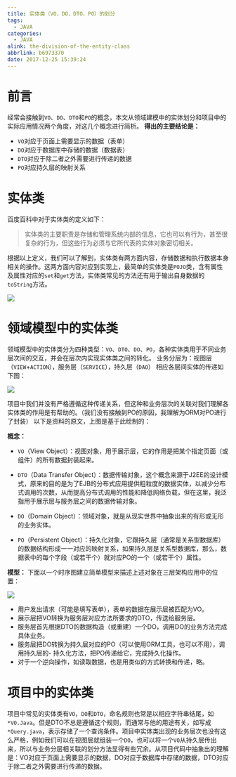 ```yaml
---
title: 实体类（VO，DO，DTO，PO）的划分
tags:
  - JAVA
categories:
  - JAVA
alink: the-division-of-the-entity-class
abbrlink: b6973370
date: 2017-12-25 15:39:24
---
```



# 前言
经常会接触到`VO`、`DO`、`DTO`和`PO`的概念，本文从领域建模中的实体划分和项目中的实际应用情况两个角度，对这几个概念进行简析。
**得出的主要结论是：**
- `VO`对应于页面上需要显示的数据（表单）
- `DO`对应于数据库中存储的数据（数据表）
- `DTO`对应于除二者之外需要进行传递的数据
- `PO`对应持久层的映射关系

<!-- more -->

# 实体类
百度百科中对于实体类的定义如下：
> 实体类的主要职责是存储和管理系统内部的信息，它也可以有行为，甚至很复杂的行为，但这些行为必须与它所代表的实体对象密切相关。

根据以上定义，我们可以了解到，实体类有两方面内容，存储数据和执行数据本身相关的操作。这两方面内容对应到实现上，最简单的实体类是`POJO`类，含有属性及属性对应的`set`和`get`方法，实体类常见的方法还有用于输出自身数据的`toString`方法。

![](http://ow1k5uxqk.bkt.clouddn.com/2017-12-25-074258.jpg)

# 领域模型中的实体类
领域模型中的实体类分为四种类型：`VO`、`DTO`、`DO`、`PO`，各种实体类用于不同业务层次间的交互，并会在层次内实现实体类之间的转化。
业务分层为：视图层（`VIEW`+`ACTION`），服务层（`SERVICE`），持久层（`DAO`）
相应各层间实体的传递如下图：

![](http://ow1k5uxqk.bkt.clouddn.com/2017-12-25-074317.jpg)

项目中我们并没有严格遵循这种传递关系，但这种和业务层次的关联对我们理解各实体类的作用是有帮助的。（我们没有接触到PO的原因，我理解为ORM对PO进行了封装）
以下是资料的原文，上图是基于此绘制的：

**概念：**
- `VO`（View Object）：视图对象，用于展示层，它的作用是把某个指定页面（或组件）的所有数据封装起来。

- `DTO`（Data Transfer Object）：数据传输对象，这个概念来源于J2EE的设计模式，原来的目的是为了EJB的分布式应用提供粗粒度的数据实体，以减少分布式调用的次数，从而提高分布式调用的性能和降低网络负载，但在这里，我泛指用于展示层与服务层之间的数据传输对象。

- `DO`（Domain Object）：领域对象，就是从现实世界中抽象出来的有形或无形的业务实体。

- `PO`（Persistent Object）：持久化对象，它跟持久层（通常是关系型数据库）的数据结构形成一一对应的映射关系，如果持久层是关系型数据库，那么，数据表中的每个字段（或若干个）就对应PO的一个（或若干个）属性。

**模型：**
下面以一个时序图建立简单模型来描述上述对象在三层架构应用中的位置：

![](http://ow1k5uxqk.bkt.clouddn.com/2017-12-25-075248.jpg)

- 用户发出请求（可能是填写表单），表单的数据在展示层被匹配为VO。
- 展示层把VO转换为服务层对应方法所要求的DTO，传送给服务层。
- 服务层首先根据DTO的数据构造（或重建）一个DO，调用DO的业务方法完成具体业务。
- 服务层把DO转换为持久层对应的PO（可以使用ORM工具，也可以不用），调用持久层的- 持久化方法，把PO传递给它，完成持久化操作。
- 对于一个逆向操作，如读取数据，也是用类似的方式转换和传递，略。

# 项目中的实体类
项目中常见的实体类有`VO`，`DO`和`DTO`，命名规则也常是以相应字符串结尾，如`*VO.Java`。但是DTO不总是遵循这个规则，而通常与他的用途有关，如写成`*Query.java`，表示存储了一个查询条件。项目中实体类出现的业务层次也没有这么严格，例如我们可以在视图层就组装一个`DO`，也可以将一个`VO`从持久层传出来，所以与业务分层相关联的划分方法显得有些冗余。从项目代码中抽象出的理解是：VO对应于页面上需要显示的数据，DO对应于数据库中存储的数据，DTO对应于除二者之外需要进行传递的数据。
